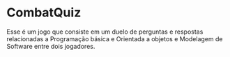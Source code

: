 # CombatQuiz
Esse é um jogo que consiste em um duelo de perguntas e respostas relacionadas a Programação básica e Orientada a objetos e Modelagem de Software entre dois jogadores.
